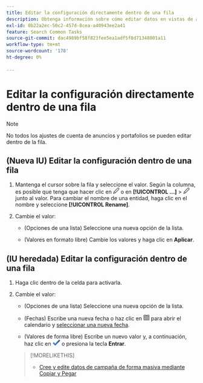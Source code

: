 ```yaml
---
title: Editar la configuración directamente dentro de una fila
description: Obtenga información sobre cómo editar datos en vistas de administración dentro de la fila.
exl-id: 0b22a2ec-50c2-457d-8cea-a40943ee2a41
feature: Search Common Tasks
source-git-commit: dac4989bf58f823fee5ea1adf5f8d71348001a11
workflow-type: tm+mt
source-wordcount: '178'
ht-degree: 0%

---
```


# Editar la configuración directamente dentro de una fila

>[!NOTE]
>
>No todos los ajustes de cuenta de anuncios y portafolios se pueden editar dentro de la fila.

## (Nueva IU) Editar la configuración dentro de una fila

1. Mantenga el cursor sobre la fila y seleccione el valor. Según la columna, es posible que tenga que hacer clic en ![Editar](/help/search-social-commerce/assets/edit-new.png "Editar") o en **[!UICONTROL ...]** > ![Editar](/help/search-social-commerce/assets/edit-new.png "Editar") junto al valor. Para cambiar el nombre de una entidad, haga clic en el nombre y seleccione **[!UICONTROL Rename]**.

1. Cambie el valor:

   * (Opciones de una lista) Seleccione una nueva opción de la lista.

   * (Valores en formato libre) Cambie los valores y haga clic en **Aplicar**.


## (IU heredada) Editar la configuración dentro de una fila

1. Haga clic dentro de la celda para activarla.

1. Cambie el valor:

   * (Opciones de una lista) Seleccione una nueva opción de la lista.

   * (Fechas) Escribe una nueva fecha o haz clic en ![Calendario](/help/search-social-commerce/assets/calendar.png "Calendario") para abrir el calendario y [seleccionar una nueva fecha](/help/search-social-commerce/common-tasks/navigation-editing-selection/calendar.md).

   * (Valores de forma libre) Escribe un nuevo valor y, a continuación, haz clic en ![Guardar](/help/search-social-commerce/assets/select.png "Guardar") o presiona la tecla **Entrar**.

   >[!MORELIKETHIS]
   >
   >* [Cree y edite datos de campaña de forma masiva mediante Copiar y Pegar](/help/search-social-commerce/campaign-management/campaigns/copy-paste.md)
